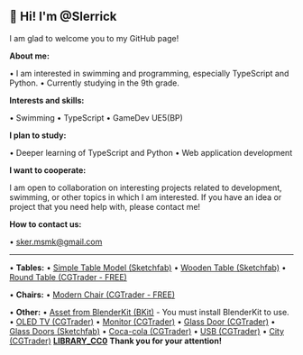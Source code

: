 ## 👋 Hi! I'm @Slerrick

I am glad to welcome you to my GitHub page!

**About me:**

•   I am interested in swimming and programming, especially TypeScript and Python.
•   Currently studying in the 9th grade.

**Interests and skills:**

•   Swimming
•   TypeScript
•   GameDev UE5(BP)

**I plan to study:**

•   Deeper learning of TypeScript and Python
•   Web application development

**I want to cooperate:**

I am open to collaboration on interesting projects related to development, swimming, or other topics in which I am interested. If you have an idea or project that you need help with, please contact me!

**How to contact us:**

•  sker.msmk@gmail.com

---

•   **Tables:**
    •   [Simple Table Model (Sketchfab)](https://sketchfab.com/3d-models/654230055-table-model-6492708c7b3e4125a180a20048f9c49b)
    •   [Wooden Table (Sketchfab)](https://sketchfab.com/3d-models/woodtable-9c5524d8f7ac48e2a276976ca6855bf3)
    •   [Round Table (CGTrader - FREE)](https://www.cgtrader.com/free-3d-models/furniture/table/round-table--8)

•   **Chairs:**
    •   [Modern Chair (CGTrader - FREE)](https://www.cgtrader.com/free-3d-models/furniture/chair/0139-modern-chair)

•   **Other:**
    •   [Asset from BlenderKit (BKit)](https://www.blenderkit.com/get-blenderkit/a89e91fd-4ca8-4fbf-b86f-f7672b476c6c/) - You must install BlenderKit to use.
    •   [OLED TV (CGTrader)](https://www.cgtrader.com/items/2983788/download-page)
    •   [Monitor (CGTrader)](https://www.cgtrader.com/items/3818598/download-page)
    •   [Glass Door (CGTrader)](https://www.cgtrader.com/items/3827842/download-page)
    •   [Glass Doors (Sketchfab)](https://sketchfab.com/3d-models/glass-doors-e0ff1a543cb34979999d2fd87843203e)
    •   [Coca-cola (CGTrader)](https://www.cgtrader.com/items/3890956/download-page)
    •   [USB (CGTrader)](https://www.cgtrader.com/items/4301493/download-page)
    •   [City (CGTrader)](https://www.cgtrader.com/items/4999711/download-page)
****[LIBRARY_CC0](https://github.com/madjin/awesome-cc0)****
**Thank you for your attention!**
